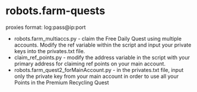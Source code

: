 # robots.farm-quests

proxies format: log:pass@ip:port

- robots.farm_multiaccs.py - claim the Free Daily Quest using multiple accounts. Modify the ref variable within the script and input your private keys into the privates.txt file.
- claim_ref_points.py - modify the address variable in the script with your primary address for claiming ref points on your main account.
- robots.farm_quest2_forMainAccount.py - in the privates.txt file, input only the private key from your main account in order to use all your Points in the Premium Recycling Quest
